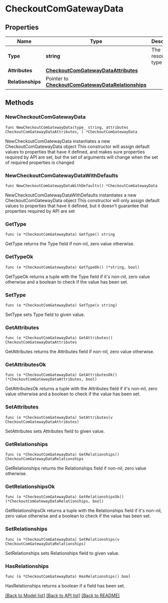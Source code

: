 # CheckoutComGatewayData

## Properties

Name | Type | Description | Notes
------------ | ------------- | ------------- | -------------
**Type** | **string** | The resource&#39;s type | [default to "checkout_com_gateways"]
**Attributes** | [**CheckoutComGatewayDataAttributes**](CheckoutComGatewayDataAttributes.md) |  | 
**Relationships** | Pointer to [**CheckoutComGatewayDataRelationships**](CheckoutComGatewayDataRelationships.md) |  | [optional] 

## Methods

### NewCheckoutComGatewayData

`func NewCheckoutComGatewayData(type_ string, attributes CheckoutComGatewayDataAttributes, ) *CheckoutComGatewayData`

NewCheckoutComGatewayData instantiates a new CheckoutComGatewayData object
This constructor will assign default values to properties that have it defined,
and makes sure properties required by API are set, but the set of arguments
will change when the set of required properties is changed

### NewCheckoutComGatewayDataWithDefaults

`func NewCheckoutComGatewayDataWithDefaults() *CheckoutComGatewayData`

NewCheckoutComGatewayDataWithDefaults instantiates a new CheckoutComGatewayData object
This constructor will only assign default values to properties that have it defined,
but it doesn't guarantee that properties required by API are set

### GetType

`func (o *CheckoutComGatewayData) GetType() string`

GetType returns the Type field if non-nil, zero value otherwise.

### GetTypeOk

`func (o *CheckoutComGatewayData) GetTypeOk() (*string, bool)`

GetTypeOk returns a tuple with the Type field if it's non-nil, zero value otherwise
and a boolean to check if the value has been set.

### SetType

`func (o *CheckoutComGatewayData) SetType(v string)`

SetType sets Type field to given value.


### GetAttributes

`func (o *CheckoutComGatewayData) GetAttributes() CheckoutComGatewayDataAttributes`

GetAttributes returns the Attributes field if non-nil, zero value otherwise.

### GetAttributesOk

`func (o *CheckoutComGatewayData) GetAttributesOk() (*CheckoutComGatewayDataAttributes, bool)`

GetAttributesOk returns a tuple with the Attributes field if it's non-nil, zero value otherwise
and a boolean to check if the value has been set.

### SetAttributes

`func (o *CheckoutComGatewayData) SetAttributes(v CheckoutComGatewayDataAttributes)`

SetAttributes sets Attributes field to given value.


### GetRelationships

`func (o *CheckoutComGatewayData) GetRelationships() CheckoutComGatewayDataRelationships`

GetRelationships returns the Relationships field if non-nil, zero value otherwise.

### GetRelationshipsOk

`func (o *CheckoutComGatewayData) GetRelationshipsOk() (*CheckoutComGatewayDataRelationships, bool)`

GetRelationshipsOk returns a tuple with the Relationships field if it's non-nil, zero value otherwise
and a boolean to check if the value has been set.

### SetRelationships

`func (o *CheckoutComGatewayData) SetRelationships(v CheckoutComGatewayDataRelationships)`

SetRelationships sets Relationships field to given value.

### HasRelationships

`func (o *CheckoutComGatewayData) HasRelationships() bool`

HasRelationships returns a boolean if a field has been set.


[[Back to Model list]](../README.md#documentation-for-models) [[Back to API list]](../README.md#documentation-for-api-endpoints) [[Back to README]](../README.md)


